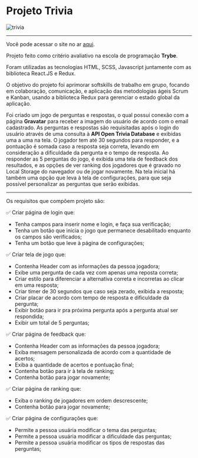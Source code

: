 # Projeto Trivia
![trivia](https://user-images.githubusercontent.com/82068881/129907775-c6de7724-79f5-4840-8c72-8824c3687509.png)

***
Você pode acessar o site no ar [aqui](https://kevin-ol.github.io/project-trivia-react-redux/).

Projeto feito como critério avaliativo na escola de programação **Trybe**.

Foram utilizadas as tecnologias HTML, SCSS, Javascript juntamente com as biblioteca React.JS e Redux.

O objetivo do projeto foi aprimorar softskills de trabalho em grupo, focando em colaboração, comunicação, e aplicação das metodologias ágeis Scrum e Kanban,
usando a biblioteca Redux para gerenciar o estado global da aplicação.

Foi criado um jogo de perguntas e respostas, o qual possui conexão com a página **Gravatar** para receber a imagem do usuário de acordo com o email cadastrado. 
As perguntas e respostas são requisitadas após o login do usuário através de uma consulta à **API Open Trivia Database** e exibidas uma a uma na tela. O jogador 
tem até 30 segundos para responder, e a pontuação é somada caso a resposta seja correta, levando em consideração a dificuldade da pergunta e o tempo de resposta. 
Ao responder as 5 perguntas do jogo, é exibida uma tela de feedback dos resultados, e as opções de ver ranking dos jogadores que é gravado no Local Storage do 
navegador ou de jogar novamente. Na tela inicial há também uma opção que leva à tela de configurações, para que seja possível personalizar as perguntas que serão 
exibidas.

***
Os requisitos que compõem projeto são:

:white_check_mark: Criar página de login que:
- Tenha campos para inserir nome e login, e faça sua verificação;
- Tenha um botão que inicia o jogo que permanece desabilitado enquanto os campos são verificados;
- Tenha um botão que leve à página de configurações;

:white_check_mark: Criar tela de jogo que:
- Contenha Header com as informações da pessoa jogadora;
- Exibe uma pergunta de cada vez com apenas uma reposta correta;
- Criar estilo para diferenciar a alternativa correta e incorretas ao clicar em uma resposta;
- Criar timer de 30 segundos que caso seja zerado, exibida a resposta;
- Criar placar de acordo com tempo de resposta e dificuldade da pergunta;
- Exibir botão para ir pra próxima pergunta após a pergunta atual ser respondida;
- Exibir um total de 5 perguntas;

:white_check_mark: Criar página de feedback que:
- Contenha Header com as informações da pessoa jogadora;
- Exiba mensagem personalizada de acordo com a quantidade de acertos;
- Exiba a quantidade de acertos e pontuação final;
- Contenha botão para ir à tela de ranking;
- Contenha botão para jogar novamente;

:white_check_mark: Criar página de ranking que:
- Exiba o ranking de jogadores em ordem descrescente;
- Contenha botão para jogar novamente;

:white_check_mark: Criar página de configurações que:
- Permite a pessoa usuária modificar o tema das perguntas;
- Permite a pessoa usuária modificar a dificuldade das perguntas;
- Permite a pessoa usuária modificar os tipos de respostas das perguntas;
